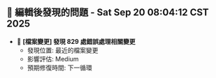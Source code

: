 ## 🚨 編輯後發現的問題 - Sat Sep 20 08:04:12 CST 2025

- 🔄 **[檔案變更] 發現      829 處錯誤處理相關變更**
  - 發現位置: 最近的檔案變更
  - 影響評估: Medium
  - 預期修復時間: 下一循環

